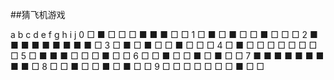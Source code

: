 ##猜飞机游戏

  a b c d e f g h i j
0 □ ■ □ □ □ ■ ■ ■ □ □ 
1 □ ■ □ ■ □ □ ■ □ □ □ 
2 ■ ■ ■ ■ ■ ■ ■ ■ ■ □ 
3 □ ■ □ ■ □ □ ■ □ □ □ 
4 □ ■ □ □ □ □ □ □ □ □ 
5 □ ■ ■ ■ □ □ □ ■ □ □ 
6 □ □ ■ □ □ ■ □ ■ □ □ 
7 ■ ■ ■ ■ ■ ■ ■ ■ ■ □ 
8 □ □ ■ □ □ ■ □ ■ □ □ 
9 □ □ □ □ □ □ □ ■ □ □ 
